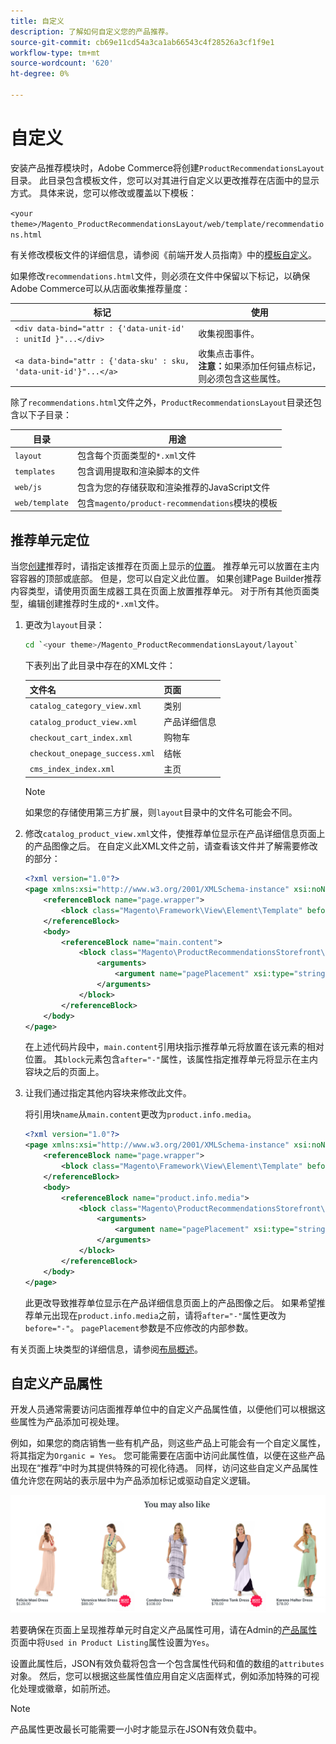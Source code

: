 ```yaml
---
title: 自定义
description: 了解如何自定义您的产品推荐。
source-git-commit: cb69e11cd54a3ca1ab66543c4f28526a3cf1f9e1
workflow-type: tm+mt
source-wordcount: '620'
ht-degree: 0%

---
```


# 自定义

安装产品推荐模块时，Adobe Commerce将创建`ProductRecommendationsLayout`目录。 此目录包含模板文件，您可以对其进行自定义以更改推荐在店面中的显示方式。 具体来说，您可以修改或覆盖以下模板：

`<your theme>/Magento_ProductRecommendationsLayout/web/template/recommendations.html`

有关修改模板文件的详细信息，请参阅《前端开发人员指南》中的[模板自定义](https://developer.adobe.com/commerce/frontend-core/guide/templates/walkthrough/)。

如果修改`recommendations.html`文件，则必须在文件中保留以下标记，以确保Adobe Commerce可以从店面收集推荐量度：

| 标记 | 使用 |
|---|---|
| `<div data-bind="attr : {'data-unit-id' : unitId }"...</div>` | 收集视图事件。 |
| `<a data-bind="attr : {'data-sku' : sku, 'data-unit-id'}"...</a>` | 收集点击事件。 <br/>**注意：**&#x200B;如果添加任何锚点标记，则必须包含这些属性。 |

除了`recommendations.html`文件之外，`ProductRecommendationsLayout`目录还包含以下子目录：

| 目录 | 用途 |
|---|---|
| `layout` | 包含每个页面类型的`*.xml`文件 |
| `templates` | 包含调用提取和渲染脚本的文件 |
| `web/js` | 包含为您的存储获取和渲染推荐的JavaScript文件 |
| `web/template` | 包含`magento/product-recommendations`模块的模板 |

## 推荐单元定位

当您[创建](create.md)推荐时，请指定该推荐在页面上显示的[位置](placement.md)。 推荐单元可以放置在主内容容器的顶部或底部。 但是，您可以自定义此位置。 如果创建Page Builder推荐内容类型，请使用页面生成器工具在页面上放置推荐单元。 对于所有其他页面类型，编辑创建推荐时生成的`*.xml`文件。

1. 更改为`layout`目录：

   ```bash
   cd `<your theme>/Magento_ProductRecommendationsLayout/layout`
   ```

   下表列出了此目录中存在的XML文件：

   | 文件名 | 页面 |
   |---|---|
   | `catalog_category_view.xml` | 类别 |
   | `catalog_product_view.xml` | 产品详细信息 |
   | `checkout_cart_index.xml` | 购物车 |
   | `checkout_onepage_success.xml` | 结帐 |
   | `cms_index_index.xml` | 主页 |

   >[!NOTE]
   >
   >如果您的存储使用第三方扩展，则`layout`目录中的文件名可能会不同。

1. 修改`catalog_product_view.xml`文件，使推荐单位显示在产品详细信息页面上的产品图像之后。 在自定义此XML文件之前，请查看该文件并了解需要修改的部分：

   ```xml
   <?xml version="1.0"?>
   <page xmlns:xsi="http://www.w3.org/2001/XMLSchema-instance" xsi:noNamespaceSchemaLocation="urn:magento:framework:View/Layout/etc/page_configuration.xsd">
       <referenceBlock name="page.wrapper">
           <block class="Magento\Framework\View\Element\Template" before="-" name="product_recommendations_fetcher" template="Magento_ProductRecommendationsStorefront::fetcher.phtml" />
       </referenceBlock>
       <body>
           <referenceBlock name="main.content">
               <block class="Magento\ProductRecommendationsStorefront\Block\Renderer" after="-" name="product_recommendations_product_below_content" template="Magento_ProductRecommendationsStorefront::renderer.phtml">
                   <arguments>
                       <argument name="pagePlacement" xsi:type="string">below-main-content</argument>
                   </arguments>
               </block>
           </referenceBlock>
       </body>
   </page>
   ```

   在上述代码片段中，`main.content`引用块指示推荐单元将放置在该元素的相对位置。 其`block`元素包含`after="-"`属性，该属性指定推荐单元将显示在主内容块之后的页面上。

1. 让我们通过指定其他内容块来修改此文件。

   将引用块`name`从`main.content`更改为`product.info.media`。

   ```xml
   <?xml version="1.0"?>
   <page xmlns:xsi="http://www.w3.org/2001/XMLSchema-instance" xsi:noNamespaceSchemaLocation="urn:magento:framework:View/Layout/etc/page_configuration.xsd">
       <referenceBlock name="page.wrapper">
           <block class="Magento\Framework\View\Element\Template" before="-" name="product_recommendations_fetcher" template="Magento_ProductRecommendationsStorefront::fetcher.phtml" />
       </referenceBlock>
       <body>
           <referenceBlock name="product.info.media">
               <block class="Magento\ProductRecommendationsStorefront\Block\Renderer" after="-" name="product_recommendations_product_below_content" template="Magento_ProductRecommendationsStorefront::renderer.phtml">
                   <arguments>
                       <argument name="pagePlacement" xsi:type="string">below-main-content</argument>
                   </arguments>
               </block>
           </referenceBlock>
       </body>
   </page>
   ```

   此更改导致推荐单位显示在产品详细信息页面上的产品图像之后。 如果希望推荐单元出现在`product.info.media`之前，请将`after="-"`属性更改为`before="-"`。 `pagePlacement`参数是不应修改的内部参数。

有关页面上块类型的详细信息，请参阅[布局概述](https://developer.adobe.com/commerce/frontend-core/guide/layouts/)。

## 自定义产品属性

开发人员通常需要访问店面推荐单位中的自定义产品属性值，以便他们可以根据这些属性为产品添加可视处理。

例如，如果您的商店销售一些有机产品，则这些产品上可能会有一个自定义属性，将其指定为`Organic = Yes`。 您可能需要在店面中访问此属性值，以便在这些产品出现在“推荐”中时为其提供特殊的可视化待遇。 同样，访问这些自定义产品属性值允许您在网站的表示层中为产品添加标记或驱动自定义逻辑。

![添加徽章](assets/unit-custom.png)

若要确保在页面上呈现推荐单元时自定义产品属性可用，请在Admin的[产品属性](https://experienceleague.adobe.com/docs/commerce-admin/catalog/product-attributes/create/attribute-product-create.html?lang=zh-Hans)页面中将`Used in Product Listing`属性设置为`Yes`。

设置此属性后，JSON有效负载将包含一个包含属性代码和值的数组的`attributes`对象。 然后，您可以根据这些属性值应用自定义店面样式，例如添加特殊的可视化处理或徽章，如前所述。

>[!NOTE]
>
>产品属性更改最长可能需要一小时才能显示在JSON有效负载中。
